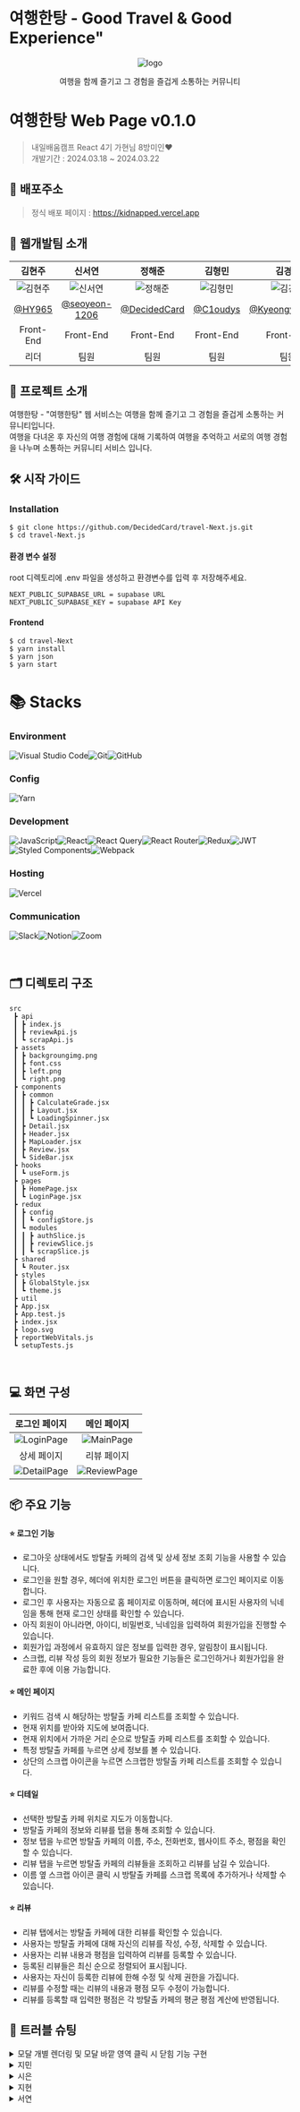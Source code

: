 # 여행한탕 - Good Travel & Good Experience"

<p align="center">
  <img src="http://localhost:3000/_next/image?url=%2F_next%2Fstatic%2Fmedia%2Flogo.5c17cd47.png&w=96&q=75" alt="logo">
</p>
<p align="center">
여행을 함께 즐기고 그 경험을 즐겁게 소통하는 커뮤니티
</p>

# 여행한탕 Web Page v0.1.0

> 내일배움캠프 React 4기 가현님 8방미인❤️<br/>
> 개발기간 : 2024.03.18 ~ 2024.03.22

## 🔗 배포주소

> 정식 배포 페이지 : https://kidnapped.vercel.app

## 🏃 웹개발팀 소개

|                              김현주                              |                              신서연                              |                              정해준                              |                              김형민                              |                              김경연                              |
| :--------------------------------------------------------------: | :--------------------------------------------------------------: | :--------------------------------------------------------------: | :--------------------------------------------------------------: | :--------------------------------------------------------------: |
| ![김현주](https://avatars.githubusercontent.com/u/154492235?v=4) | ![신서연](https://avatars.githubusercontent.com/u/128902050?v=4) | ![정해준](https://avatars.githubusercontent.com/u/152480392?v=4) | ![김형민](https://avatars.githubusercontent.com/u/153264541?v=4) | ![김경연](https://avatars.githubusercontent.com/u/105699149?v=4) |
|                [@HY965](https://github.com/HY965)                |         [@seoyeon-1206](https://github.com/seoyeon-1206)         |          [@DecidedCard](https://github.com/DecidedCard)          |              [@C1oudys](https://github.com/C1oudys)              |        [@KyeongyeonKim](https://github.com/KyeongyeonKim)        |
|                            Front-End                             |                            Front-End                             |                            Front-End                             |                            Front-End                             |                            Front-End                             |
|                               리더                               |                               팀원                               |                               팀원                               |                               팀원                               |                               팀원                               |

## 🚩 프로젝트 소개

여행한탕 - "여행한탕" 웹 서비스는 여행을 함께 즐기고 그 경험을 즐겁게 소통하는 커뮤니티입니다.
<br/>
여행을 다녀온 후 자신의 여행 경험에 대해 기록하여 여행을 추억하고 서로의 여행 경험을 나누며 소통하는 커뮤니티 서비스 입니다.

## 🛠️ 시작 가이드

### Installation

```
$ git clone https://github.com/DecidedCard/travel-Next.js.git
$ cd travel-Next.js
```

#### 환경 변수 설정

root 디렉토리에 .env 파일을 생성하고 환경변수를 입력 후 저장해주세요.

```
NEXT_PUBLIC_SUPABASE_URL = supabase URL
NEXT_PUBLIC_SUPABASE_KEY = supabase API Key
```

#### Frontend

```
$ cd travel-Next
$ yarn install
$ yarn json
$ yarn start
```

# 📚 Stacks

### Environment

![Visual Studio Code](https://img.shields.io/badge/Visual%20Studio%20Code-0078d7.svg?style=for-the-badge&logo=visual-studio-code&logoColor=white)![Git](https://img.shields.io/badge/git-%23F05033.svg?style=for-the-badge&logo=git&logoColor=white)![GitHub](https://img.shields.io/badge/github-%23121011.svg?style=for-the-badge&logo=github&logoColor=white)

### Config

![Yarn](https://img.shields.io/badge/yarn-%232C8EBB.svg?style=for-the-badge&logo=yarn&logoColor=white)

### Development

![JavaScript](https://img.shields.io/badge/javascript-%23323330.svg?style=for-the-badge&logo=javascript&logoColor=%23F7DF1E)![React](https://img.shields.io/badge/react-%2320232a.svg?style=for-the-badge&logo=react&logoColor=%2361DAFB)![React Query](https://img.shields.io/badge/-React%20Query-FF4154?style=for-the-badge&logo=react%20query&logoColor=white)![React Router](https://img.shields.io/badge/React_Router-CA4245?style=for-the-badge&logo=react-router&logoColor=white)![Redux](https://img.shields.io/badge/redux-%23593d88.svg?style=for-the-badge&logo=redux&logoColor=white)![JWT](https://img.shields.io/badge/JWT-black?style=for-the-badge&logo=JSON%20web%20tokens)![Styled Components](https://img.shields.io/badge/styled--components-DB7093?style=for-the-badge&logo=styled-components&logoColor=white)![Webpack](https://img.shields.io/badge/webpack-%238DD6F9.svg?style=for-the-badge&logo=webpack&logoColor=black)

### Hosting

![Vercel](https://img.shields.io/badge/vercel-%23000000.svg?style=for-the-badge&logo=vercel&logoColor=white)

### Communication

![Slack](https://img.shields.io/badge/Slack-4A154B?style=for-the-badge&logo=slack&logoColor=white)![Notion](https://img.shields.io/badge/Notion-%23000000.svg?style=for-the-badge&logo=notion&logoColor=white)![Zoom](https://img.shields.io/badge/Zoom-2D8CFF?style=for-the-badge&logo=zoom&logoColor=white)

<br />

## 🗂️ 디렉토리 구조

```
src
 ┣ api
 ┃ ┣ index.js
 ┃ ┣ reviewApi.js
 ┃ ┗ scrapApi.js
 ┣ assets
 ┃ ┣ backgroungimg.png
 ┃ ┣ font.css
 ┃ ┣ left.png
 ┃ ┗ right.png
 ┣ components
 ┃ ┣ common
 ┃ ┃ ┣ CalculateGrade.jsx
 ┃ ┃ ┣ Layout.jsx
 ┃ ┃ ┗ LoadingSpinner.jsx
 ┃ ┣ Detail.jsx
 ┃ ┣ Header.jsx
 ┃ ┣ MapLoader.jsx
 ┃ ┣ Review.jsx
 ┃ ┗ SideBar.jsx
 ┣ hooks
 ┃ ┗ useForm.js
 ┣ pages
 ┃ ┣ HomePage.jsx
 ┃ ┗ LoginPage.jsx
 ┣ redux
 ┃ ┣ config
 ┃ ┃ ┗ configStore.js
 ┃ ┗ modules
 ┃ ┃ ┣ authSlice.js
 ┃ ┃ ┣ reviewSlice.js
 ┃ ┃ ┗ scrapSlice.js
 ┣ shared
 ┃ ┗ Router.jsx
 ┣ styles
 ┃ ┣ GlobalStyle.jsx
 ┃ ┗ theme.js
 ┣ util
 ┣ App.jsx
 ┣ App.test.js
 ┣ index.jsx
 ┣ logo.svg
 ┣ reportWebVitals.js
 ┗ setupTests.js
```

<br />

## 💻 화면 구성

|             로그인 페이지              |              메인 페이지               |
| :------------------------------------: | :------------------------------------: |
|  ![LoginPage](./images/LoginPage.png)  |   ![MainPage](./images/MainPage.png)   |
|              상세 페이지               |              리뷰 페이지               |
| ![DetailPage](./images/DetailPage.png) | ![ReviewPage](./images/ReviewPage.png) |

## 📦 주요 기능

#### ⭐️ 로그인 기능

- 로그아웃 상태에서도 방탈출 카페의 검색 및 상세 정보 조회 기능을 사용할 수 있습니다.
- 로그인을 원할 경우, 헤더에 위치한 로그인 버튼을 클릭하면 로그인 페이지로 이동합니다.
- 로그인 후 사용자는 자동으로 홈 페이지로 이동하며, 헤더에 표시된 사용자의 닉네임을 통해 현재 로그인 상태를 확인할 수 있습니다.
- 아직 회원이 아니라면, 아이디, 비밀번호, 닉네임을 입력하여 회원가입을 진행할 수 있습니다.
- 회원가입 과정에서 유효하지 않은 정보를 입력한 경우, 알림창이 표시됩니다.
- 스크랩, 리뷰 작성 등의 회원 정보가 필요한 기능들은 로그인하거나 회원가입을 완료한 후에 이용 가능합니다.

#### ⭐️ 메인 페이지

- 키워드 검색 시 해당하는 방탈출 카페 리스트를 조회할 수 있습니다.
- 현재 위치를 받아와 지도에 보여줍니다.
- 현재 위치에서 가까운 거리 순으로 방탈출 카페 리스트를 조회할 수 있습니다.
- 특정 방탈출 카페를 누르면 상세 정보를 볼 수 있습니다.
- 상단의 스크랩 아이콘을 누르면 스크랩한 방탈출 카페 리스트를 조회할 수 있습니다.

#### ⭐️ 디테일

- 선택한 방탈출 카페 위치로 지도가 이동합니다.
- 방탈출 카페의 정보와 리뷰를 탭을 통해 조회할 수 있습니다.
- 정보 탭을 누르면 방탈출 카페의 이름, 주소, 전화번호, 웹사이트 주소, 평점을 확인할 수 있습니다.
- 리뷰 탭을 누르면 방탈출 카페의 리뷰들을 조회하고 리뷰를 남길 수 있습니다.
- 이름 옆 스크랩 아이콘 클릭 시 방탈출 카페를 스크랩 목록에 추가하거나 삭제할 수 있습니다.

#### ⭐️ 리뷰

- 리뷰 탭에서는 방탈출 카페에 대한 리뷰를 확인할 수 있습니다.
- 사용자는 방탈출 카페에 대해 자신의 리뷰를 작성, 수정, 삭제할 수 있습니다.
- 사용자는 리뷰 내용과 평점을 입력하여 리뷰를 등록할 수 있습니다.
- 등록된 리뷰들은 최신 순으로 정렬되어 표시됩니다.
- 사용자는 자신이 등록한 리뷰에 한해 수정 및 삭제 권한을 가집니다.
- 리뷰를 수정할 때는 리뷰의 내용과 평점 모두 수정이 가능합니다.
- 리뷰를 등록할 때 입력한 평점은 각 방탈출 카페의 평균 평점 계산에 반영됩니다.
  <br />

## 🚦 트러블 슈팅

<details>
<summary> 모달 개별 렌더링 및 모달 바깥 영역 클릭 시 닫힘 기능 구현 </summary>

<div>

1. 문제 상황 <br />
   댓글 기능을 구현하면서 댓글의 옵션 메뉴를 클릭하면 수정 및 삭제 모달이 뜨도록 하려 했으나, 옵션 버튼을 클릭할 때마다 전체 댓글의 모달이 뜨는 문제가 발생했습니다.
   <br />

2. 시도 <br />
   기존 코드에서는 점 버튼을 클릭했을 때 isOptionMenuOpen을 true로 설정하고, 리뷰 전체 컨테이너를 클릭하면 false로 설정하여 렌더링을 관리했습니다. 그러다 보니 각 리뷰 댓글 컴포넌트의 display 속성을 한번에 제어하게 된 것이었습니다.

```js
export const StOptionsMenuModal = styled.ul`
  z-index: 999;
  width: 65px;
  height: 65px;
  font-size: 12px;
  display: ${(props) => (props.$isOptionMenuOpen ? 'flex' : 'none')};
```

3. 해결방안 <br />
   3-1. 리뷰 아이디를 저장할 state를 만들고, 점 옵션 버튼을 클릭했을 때 해당 리뷰 아이디로 state를 설정합니다. <br />
   3-2. 클릭한 리뷰 아이디와 각 댓글의 아이디를 비교하여 해당하는 댓글에 대한 모달만 열리도록 조건부 렌더링을 구현합니다.<br />

```js
// 클릭한 리뷰 아이디를 저장할 state 선언
const [clickedReviewId, setClickedReviewId] = useState(null);

const handleOptionButtonClick = (id) => {
  setClickedReviewId(id);
};

// 점 메뉴를 클릭 시 클릭한 리뷰 아이디로 setState
<StHiOutlineDotsVertical onClick={() => handleOptionButtonClick(item.id)} />;

// map 함수 return 부분
{
  clickedReviewId === item.id && <StOptionsMenuModal>...</StOptionsMenuModal>;
}
```

3-3. 모달 바깥 영역을 클릭했을 때 모달이 닫히도록 구현합니다. <br />

```js
const handleModalClose = () => {
  if (modalRef.current) setClickedReviewId(null);
};
```

모달창이 열려있는지를 확인하기 위해 modalRef의 값을 사용하였습니다.
옵션버튼을 클릭하면 모달이 열리면서 DOM node가 생기고, 따라서 modalRef의 참조값이 생겨 null이 아니게 됩니다. <br />옵션버튼은 handleModalClose 이벤트 함수가 걸려있는 컨테이너 안에 있으므로, modalRef값을 검사하는 if 조건을 추가하여 리뷰 컨테이너를 클릭했을 때 모달창이 열려있어야만 클릭한 리뷰 아이디를 null로 설정하여 모달을 닫습니다.

</div>
</details>
<details>
<summary> 지민 </summary>
<div>
여기에 내용
</div>
</details>
<details>
<summary> 시은 </summary>
<div>
여기에 내용
</div>
</details>
<details>
<summary> 지현 </summary>
<div>
여기에 내용
</div>
</details>
<details>
<summary> 서연 </summary>
<div>
여기에 내용
</div>
</details>
